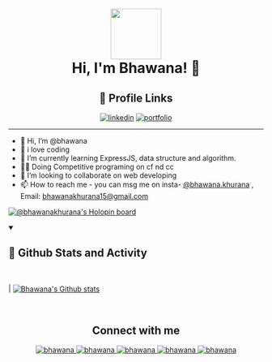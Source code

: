 
<h1 align="center"> <img  src = "https://media.giphy.com/media/HEURGne9Vj856oivkD/giphy.gif" width="100px" height="100px" align="center"> <br> Hi, I'm Bhawana! 👋</h1>
<div align="center">

## 🔗 Profile Links
[![linkedin](https://img.shields.io/badge/linkedin-0A66C2?style=for-the-badge&logo=linkedin&logoColor=white)](https://www.linkedin.com/in/bhawana-khurana-562413171/)
[![portfolio](https://img.shields.io/badge/my_portfolio-000?style=for-the-badge&logo=ko-fi&logoColor=white)](https://bhawana30.github.io/myportfolio/)
  


</div>

<hr>

- 👋 Hi, I’m @bhawana
- 👀 i love coding 
- 🌱 I’m currently learning ExpressJS, data structure and algorithm.
- 🧑‍💻 Doing Competitive programing on cf nd cc
- 💞️ I’m looking to collaborate on web developing
- 📫 How to reach me - you can msg me on insta- <a href ="https://www.instagram.com/bhawana.khurana/">@bhawana.khurana</a> , Email: bhawanakhurana15@gmail.com

[![@bhawanakhurana's Holopin board](https://holopin.me/bhawanakhurana)](https://holopin.io/@bhawanakhurana)

<!-- Stats of my activity on Github -->

<details open> 
  <summary><h2>📶 Github Stats and Activity</h2></summary>

<br>

| <a href="https://github.com/bhawana30"><img align="center" src="https://streak-stats.demolab.com/?user=bhawana30&theme=highcontrast" alt="Bhawana's Github stats" /></a> 
    
<br>
    
</details>






<h2 align="center">Connect with me</h2>

<p align="center">
  
 <a href="https://www.linkedin.com/in/bhawana-khurana-562413171/">
   <img alt="bhawana" src="https://img.shields.io/badge/-bhawana-blue?style=flat-square&logo=Linkedin&logoColor=white&link=https://www.linkedin.com/in/bhawana-khurana-562413171/">
 </a>
  
 <a href="mailto:bhawanakhurana15@gmail.com">
   <img alt="bhawana" src="https://img.shields.io/badge/-bhawana-orange?style=flat-square&logo=Gmail&logoColor=white&link=mailto:bhawanakhurana15@gmail.com" />
 </a>
  
 <a href="https://www.instagram.com/bhawana.khurana/">
   <img alt="bhawana" src="https://img.shields.io/badge/-bhawana-red?style=flat-square&logo=Instagram&logoColor=white&link=https://www.instagram.com/bhawana.khurana/" />
 </a>

 </a>

  <a href="https://dev.to/bhawana30">
   <img alt="bhawana" src="https://img.shields.io/badge/-bhawana-black?style=flat-square&logo=Dev&logoColor=white&link=https://dev.to/bhawana30" />
 </a>
 

 
 <a href="https://github.com/bhawana30">
   <img alt="bhawana" src="https://img.shields.io/github/followers/bhawana?label=follow&style=social" />
 </a>   
 
</p>
